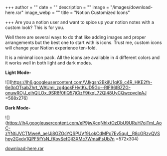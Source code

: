 +++
author = ""
date = ""
description = ""
image = "/images/download-here.rar"
image_webp = ""
title = "Notion Customized Icons"

+++
Are you a notion user and want to spice up your notion notes with a custom look? This is for you.

Well there are several ways to do that like adding images and proper arrangements but the best one to start with is icons. Trust me, custom icons will change your Notion experience ten-fold.

It is a minimal icon pack. All the icons are available in 4 different colors and it works well in both light and dark modes.

**Light Mode-**

![](https://lh6.googleusercontent.com/VJkgsn2BkiIU1qK9_c4R_HKE2fh-6e3pOTsabZhrt_WAUmj_zg4qokFHytKrJD5Gc--RlF96IBZZG-onuwROjJ_elhQlLOx_9SR8f0flQ57jCizF9tkqL72Ql48UyCQwcpvcIeAJ =568x276)

**Dark Mode-**

![](https://lh4.googleusercontent.com/eP9jwXcqNhlxtOzDbU9URuH7oiTmI_AoC-zYNtjJVCTMweA_aeIJj8GZOcYQSPUVf9LokCdMPo7Ev5quI__R8cGRzvQVShpy2Gxdv1QPF5fYsN_fKovSefGjI3XMc7WmaiFsUb7n =572x304)

[download-here.rar](/images/download-here.rar "Download Here")
